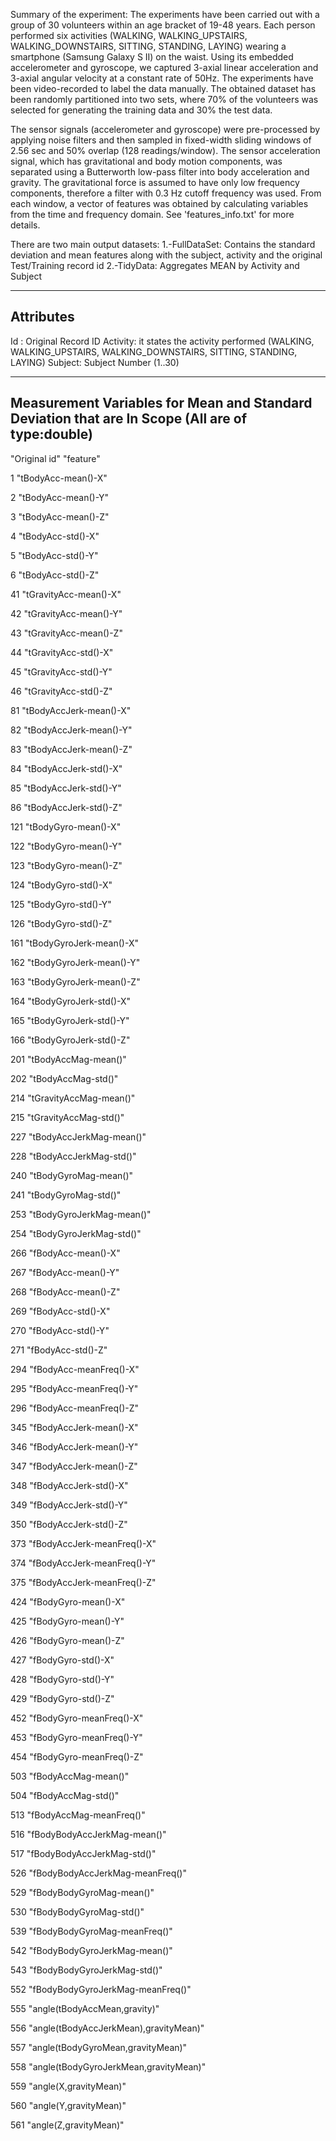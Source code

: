 Summary of the experiment:
The experiments have been carried out with a group of 30 volunteers within an age bracket of 19-48 years. Each person performed six activities (WALKING, WALKING_UPSTAIRS, WALKING_DOWNSTAIRS, SITTING, STANDING, LAYING) wearing a smartphone (Samsung Galaxy S II) on the waist. Using its embedded accelerometer and gyroscope, we captured 3-axial linear acceleration and 3-axial angular velocity at a constant rate of 50Hz. The experiments have been video-recorded to label the data manually. The obtained dataset has been randomly partitioned into two sets, where 70% of the volunteers was selected for generating the training data and 30% the test data. 

The sensor signals (accelerometer and gyroscope) were pre-processed by applying noise filters and then sampled in fixed-width sliding windows of 2.56 sec and 50% overlap (128 readings/window). The sensor acceleration signal, which has gravitational and body motion components, was separated using a Butterworth low-pass filter into body acceleration and gravity. The gravitational force is assumed to have only low frequency components, therefore a filter with 0.3 Hz cutoff frequency was used. From each window, a vector of features was obtained by calculating variables from the time and frequency domain. See 'features_info.txt' for more details. 

There are two main output datasets:
1.-FullDataSet: Contains the standard deviation and mean features along with the subject, activity and the original Test/Training record id
2.-TidyData: Aggregates MEAN by Activity and Subject 

----------------
Attributes
----------------
Id : Original Record ID
Activity: it states the activity performed (WALKING, WALKING_UPSTAIRS, WALKING_DOWNSTAIRS, SITTING, STANDING, LAYING)
Subject: Subject Number (1..30)

-------------------
Measurement Variables for Mean and Standard Deviation that are In Scope (All are of type:double)
------------------
"Original id" "feature"

1 "tBodyAcc-mean()-X"

2 "tBodyAcc-mean()-Y"

3 "tBodyAcc-mean()-Z"

4 "tBodyAcc-std()-X"

5 "tBodyAcc-std()-Y"

6 "tBodyAcc-std()-Z"

41 "tGravityAcc-mean()-X"

42 "tGravityAcc-mean()-Y"

43 "tGravityAcc-mean()-Z"

44 "tGravityAcc-std()-X"

45 "tGravityAcc-std()-Y"

46 "tGravityAcc-std()-Z"

81 "tBodyAccJerk-mean()-X"

82 "tBodyAccJerk-mean()-Y"

83 "tBodyAccJerk-mean()-Z"

84 "tBodyAccJerk-std()-X"

85 "tBodyAccJerk-std()-Y"

86 "tBodyAccJerk-std()-Z"

121 "tBodyGyro-mean()-X"

122 "tBodyGyro-mean()-Y"

123 "tBodyGyro-mean()-Z"

124 "tBodyGyro-std()-X"

125 "tBodyGyro-std()-Y"

126 "tBodyGyro-std()-Z"

161 "tBodyGyroJerk-mean()-X"

162 "tBodyGyroJerk-mean()-Y"

163 "tBodyGyroJerk-mean()-Z"

164 "tBodyGyroJerk-std()-X"

165 "tBodyGyroJerk-std()-Y"

166 "tBodyGyroJerk-std()-Z"

201 "tBodyAccMag-mean()"

202 "tBodyAccMag-std()"

214 "tGravityAccMag-mean()"

215 "tGravityAccMag-std()"

227 "tBodyAccJerkMag-mean()"

228 "tBodyAccJerkMag-std()"

240 "tBodyGyroMag-mean()"

241 "tBodyGyroMag-std()"

253 "tBodyGyroJerkMag-mean()"

254 "tBodyGyroJerkMag-std()"

266 "fBodyAcc-mean()-X"

267 "fBodyAcc-mean()-Y"

268 "fBodyAcc-mean()-Z"

269 "fBodyAcc-std()-X"

270 "fBodyAcc-std()-Y"

271 "fBodyAcc-std()-Z"

294 "fBodyAcc-meanFreq()-X"

295 "fBodyAcc-meanFreq()-Y"

296 "fBodyAcc-meanFreq()-Z"

345 "fBodyAccJerk-mean()-X"

346 "fBodyAccJerk-mean()-Y"

347 "fBodyAccJerk-mean()-Z"

348 "fBodyAccJerk-std()-X"


349 "fBodyAccJerk-std()-Y"

350 "fBodyAccJerk-std()-Z"

373 "fBodyAccJerk-meanFreq()-X"

374 "fBodyAccJerk-meanFreq()-Y"

375 "fBodyAccJerk-meanFreq()-Z"

424 "fBodyGyro-mean()-X"

425 "fBodyGyro-mean()-Y"

426 "fBodyGyro-mean()-Z"

427 "fBodyGyro-std()-X"

428 "fBodyGyro-std()-Y"

429 "fBodyGyro-std()-Z"

452 "fBodyGyro-meanFreq()-X"

453 "fBodyGyro-meanFreq()-Y"

454 "fBodyGyro-meanFreq()-Z"

503 "fBodyAccMag-mean()"

504 "fBodyAccMag-std()"

513 "fBodyAccMag-meanFreq()"

516 "fBodyBodyAccJerkMag-mean()"

517 "fBodyBodyAccJerkMag-std()"

526 "fBodyBodyAccJerkMag-meanFreq()"

529 "fBodyBodyGyroMag-mean()"

530 "fBodyBodyGyroMag-std()"

539 "fBodyBodyGyroMag-meanFreq()"

542 "fBodyBodyGyroJerkMag-mean()"

543 "fBodyBodyGyroJerkMag-std()"

552 "fBodyBodyGyroJerkMag-meanFreq()"

555 "angle(tBodyAccMean,gravity)"

556 "angle(tBodyAccJerkMean),gravityMean)"

557 "angle(tBodyGyroMean,gravityMean)"

558 "angle(tBodyGyroJerkMean,gravityMean)"

559 "angle(X,gravityMean)"

560 "angle(Y,gravityMean)"

561 "angle(Z,gravityMean)"
